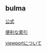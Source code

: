 ## bulma

[公式](https://bulma.io/documentation/)

[便利な索引](https://qiita.com/chromia/items/5ee272a69eb27d839c91)

[viewportについて](https://qiita.com/ryounagaoka/items/045b2808a5ed43f96607)